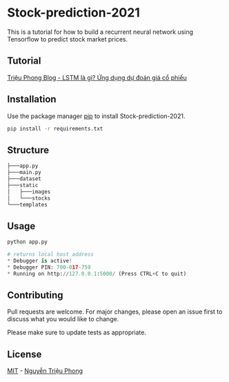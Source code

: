 
# Stock-prediction-2021

This is a tutorial for how to build a recurrent neural network using Tensorflow to predict stock market prices. 

## Tutorial
[Triệu Phong Blog - LSTM là gì? Ứng dụng dự đoán giá cổ phiếu](https://www.nguyentrieuphong.com/2021/07/LSTM-RNN-du-doan-co-phieu-.html)
## Installation

Use the package manager [pip](https://pip.pypa.io/en/stable/) to install Stock-prediction-2021.

```bash
pip install -r requirements.txt
```
## Structure
```python
├───app.py
├───main.py
├───dataset
├───static
│   ├───images
│   └───stocks
└───templates
```
## Usage
```python
python app.py

# returns local host address
* Debugger is active!
* Debugger PIN: 700-017-759
* Running on http://127.0.0.1:5000/ (Press CTRL+C to quit)

```

## Contributing
Pull requests are welcome. For major changes, please open an issue first to discuss what you would like to change.

Please make sure to update tests as appropriate.

## License
[MIT](https://choosealicense.com/licenses/mit/) - [Nguyễn Triệu Phong](http://facebook.com/phong.gtvt)
